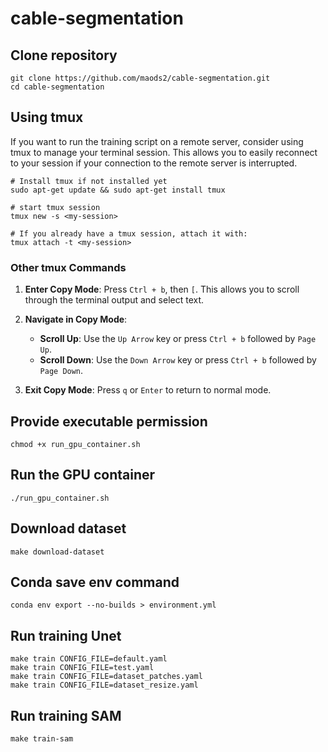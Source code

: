 # cable-segmentation

## Clone repository
```
git clone https://github.com/maods2/cable-segmentation.git
cd cable-segmentation
```

## Using tmux
If you want to run the training script on a remote server, consider using tmux to manage your terminal session. This allows you to easily reconnect to your session if your connection to the remote server is interrupted.
```
# Install tmux if not installed yet
sudo apt-get update && sudo apt-get install tmux

# start tmux session
tmux new -s <my-session>

# If you already have a tmux session, attach it with:
tmux attach -t <my-session>
```
### Other tmux Commands

1. **Enter Copy Mode**: Press `Ctrl + b`, then `[`. This allows you to scroll through the terminal output and select text.
  
2. **Navigate in Copy Mode**:
   - **Scroll Up**: Use the `Up Arrow` key or press `Ctrl + b` followed by `Page Up`.
   - **Scroll Down**: Use the `Down Arrow` key or press `Ctrl + b` followed by `Page Down`.

3. **Exit Copy Mode**: Press `q` or `Enter` to return to normal mode.


## Provide executable permission
```
chmod +x run_gpu_container.sh
```

## Run the GPU container
```
./run_gpu_container.sh
```

## Download dataset
```
make download-dataset
```

## Conda save env command
```
conda env export --no-builds > environment.yml
```

## Run training Unet
```
make train CONFIG_FILE=default.yaml
make train CONFIG_FILE=test.yaml
make train CONFIG_FILE=dataset_patches.yaml
make train CONFIG_FILE=dataset_resize.yaml
```

## Run training SAM
```
make train-sam
```